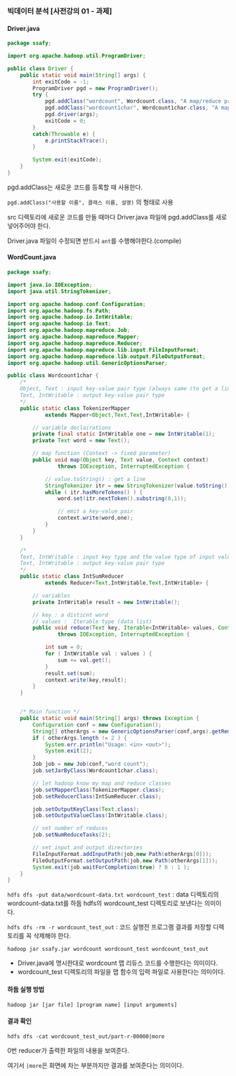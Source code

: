 ### 빅데이터 분석 [사전강의 01 - 과제]



#### Driver.java

```java
package ssafy;

import org.apache.hadoop.util.ProgramDriver;

public class Driver {
	public static void main(String[] args) {
		int exitCode = -1;
		ProgramDriver pgd = new ProgramDriver();
		try {
			pgd.addClass("wordcount", Wordcount.class, "A map/reduce program that performs word counting.");
      		pgd.addClass("wordcount1char", Wordcount1char.class, "A map/reduce program that counts the 1st character of words in the input files")
      		pgd.driver(args);
			exitCode = 0;
		}
		catch(Throwable e) {
			e.printStackTrace();
		}

		System.exit(exitCode);
	}
}
```

pgd.addClass는 새로운 코드를 등록할 때 사용한다.

`pgd.addClass("사용할 이름", 클래스 이름, 설명)` 의 형태로 사용

src 디렉토리에 새로운 코드를 만들 때마다 Driver.java 파일에 pgd.addClass를 새로 넣어주어야 한다.

Driver.java 파일이 수정되면 반드시 `ant`를 수행해야한다.(compile)





#### WordCount.java

```java
package ssafy;

import java.io.IOException;
import java.util.StringTokenizer;

import org.apache.hadoop.conf.Configuration;
import org.apache.hadoop.fs.Path;
import org.apache.hadoop.io.IntWritable;
import org.apache.hadoop.io.Text;
import org.apache.hadoop.mapreduce.Job;
import org.apache.hadoop.mapreduce.Mapper;
import org.apache.hadoop.mapreduce.Reducer;
import org.apache.hadoop.mapreduce.lib.input.FileInputFormat;
import org.apache.hadoop.mapreduce.lib.output.FileOutputFormat;
import org.apache.hadoop.util.GenericOptionsParser;

public class Wordcount1char {
	/* 
	Object, Text : input key-value pair type (always same (to get a line of input file))
	Text, IntWritable : output key-value pair type
	*/
	public static class TokenizerMapper
			extends Mapper<Object,Text,Text,IntWritable> {

		// variable declairations
		private final static IntWritable one = new IntWritable(1);
		private Text word = new Text();

		// map function (Context -> fixed parameter)
		public void map(Object key, Text value, Context context)
				throws IOException, InterruptedException {

			// value.toString() : get a line
			StringTokenizer itr = new StringTokenizer(value.toString());
			while ( itr.hasMoreTokens() ) {
				word.set(itr.nextToken().substring(0,1));

				// emit a key-value pair
				context.write(word,one);
			}
		}
	}

	/*
	Text, IntWritable : input key type and the value type of input value list
	Text, IntWritable : output key-value pair type
	*/
	public static class IntSumReducer
			extends Reducer<Text,IntWritable,Text,IntWritable> {

		// variables
		private IntWritable result = new IntWritable();

		// key : a disticnt word
		// values :  Iterable type (data list)
		public void reduce(Text key, Iterable<IntWritable> values, Context context) 
				throws IOException, InterruptedException {

			int sum = 0;
			for ( IntWritable val : values ) {
				sum += val.get();
			}
			result.set(sum);
			context.write(key,result);
		}
	}


	/* Main function */
	public static void main(String[] args) throws Exception {
		Configuration conf = new Configuration();
		String[] otherArgs = new GenericOptionsParser(conf,args).getRemainingArgs();
		if ( otherArgs.length != 2 ) {
			System.err.println("Usage: <in> <out>");
			System.exit(2);
		}
		Job job = new Job(conf,"word count");
		job.setJarByClass(Wordcount1char.class);

		// let hadoop know my map and reduce classes
		job.setMapperClass(TokenizerMapper.class);
		job.setReducerClass(IntSumReducer.class);

		job.setOutputKeyClass(Text.class);
		job.setOutputValueClass(IntWritable.class);

		// set number of reduces
		job.setNumReduceTasks(2);

		// set input and output directories
		FileInputFormat.addInputPath(job,new Path(otherArgs[0]));
		FileOutputFormat.setOutputPath(job,new Path(otherArgs[1]));
		System.exit(job.waitForCompletion(true) ? 0 : 1 );
	}
}

```

`hdfs dfs -put data/wordcount-data.txt wordcount_test` : data 디렉토리의 wordcount-data.txt를 하둡 hdfs의 wordcount_test 디렉토리로 보낸다는 의미이다.

`hdfs dfs -rm -r wordcount_test_out` : 코드 실행전 프로그램 결과를 저장할 디렉토리를 꼭 삭제해야 한다.

`hadoop jar ssafy.jar wordcount wordcount_test wordcount_test_out`

- Driver.java에 명시한대로 wordcount 맵 리듀스 코드를 수행한다는 의미이다.
- wordcount_test 디렉토리의 파일을 맵 함수의 입력 파일로 사용한다는 의미이다.



#### 하둡 실행 방법

`hadoop jar [jar file] [program name] [input arguments]`



#### 결과 확인

`hdfs dfs -cat wordcount_test_out/part-r-00000|more`

0번 reducer가 출력한 파일의 내용을 보여준다.

여기서 `|more`은 화면에 차는 부분까지만 결과를 보여준다는 의미이다.





